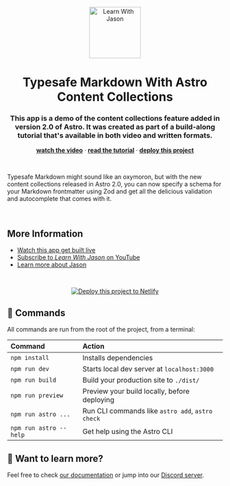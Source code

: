 <p align="center">
  <a href="https://www.learnwithjason.dev">
    <img src="https://res.cloudinary.com/jlengstorf/image/upload/v1609356421/lwj/learn-with-jason.png" alt="Learn With Jason" width="120" />
  </a>
</p>
<h1 align="center">
  Typesafe Markdown With Astro Content Collections
</h1>
<h3 align="center">
  This app is a demo of the content collections feature added in version 2.0 of Astro. It was created as part of a build-along tutorial that's available in both video and written formats.
</h3>
<p align="center">
  <a href="https://youtu.be/gqz0d1GguTg"><strong>watch the video</strong></a> · 
  <a href="https://lwj.dev/blog/typesafe-markdown-astro-content-collections"><strong>read the tutorial</strong></a> · 
  <a href="https://app.netlify.com/start/deploy?repository=https://github.com/learnwithjason/astro-content-collections&utm_source=learnwithjason&utm_medium=github&utm_campaign=devex"><strong>deploy this project</strong></a>
</p>

&nbsp;

Typesafe Markdown might sound like an oxymoron, but with the new content collections released in Astro 2.0, you can now specify a schema for your Markdown frontmatter using Zod and get all the delicious validation and autocomplete that comes with it.

&nbsp;

## More Information

- [Watch this app get built live][episode]
- [Subscribe to _Learn With Jason_ on YouTube][youtube]
- [Learn more about Jason](https://jason.af/links)

&nbsp;
<p align="center">
  <a href="https://app.netlify.com/start/deploy?repository=https://github.com/learnwithjason/astro-content-collections&utm_source=learnwithjason&utm_medium=github&utm_campaign=devex">
    <img src="https://www.netlify.com/img/deploy/button.svg" alt="Deploy this project to Netlify" />
  </a>
</p>

[episode]: https://lwj.dev/blog/typesafe-markdown-astro-content-collections
[youtube]: https://www.youtube.com/@learnwithjason

## 🧞 Commands

All commands are run from the root of the project, from a terminal:

| Command                | Action                                           |
| :--------------------- | :----------------------------------------------- |
| `npm install`          | Installs dependencies                            |
| `npm run dev`          | Starts local dev server at `localhost:3000`      |
| `npm run build`        | Build your production site to `./dist/`          |
| `npm run preview`      | Preview your build locally, before deploying     |
| `npm run astro ...`    | Run CLI commands like `astro add`, `astro check` |
| `npm run astro --help` | Get help using the Astro CLI                     |

## 👀 Want to learn more?

Feel free to check [our documentation](https://docs.astro.build) or jump into our [Discord server](https://astro.build/chat).

